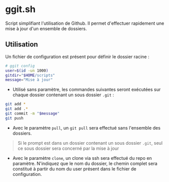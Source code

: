 # ggit.sh

Script simplifiant l'utilisation de Github. Il permet d'effectuer rapidement une mise à jour d'un ensemble de dossiers.

## Utilisation

Un fichier de configuration est présent pour définir le dossier racine :

```bash
# ggit config
user=$(id -un 1000)
gitdir="$HOME/scripts"
message="Mise à jour"
```

- Utilisé sans paramètre, les commandes suivantes seront exécutées sur chaque dossier contenant un sous dossier `.git` :

```bash
git add *
git add .*
git commit -m "$message"
git push
```

- Avec le paramètre `pull`, un `git pull` sera effectué sans l'ensemble des dossiers.

> Si le prompt est dans un dossier contenant un sous dossier `.git`, seul ce sous dossier sera concerné par la mise à jour

- Avec le paramètre `clone`, un clone via ssh sera effectué du repo en paramètre. N'indiquez que le nom du dossier, le chemin complet sera constitué à partir du nom du user présent dans le fichier de configuration.
